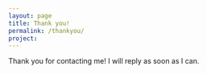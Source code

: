 ```yaml
---
layout: page
title: Thank you!
permalink: /thankyou/
project: 
---
```


Thank you for contacting me! I will reply as soon as I can.


